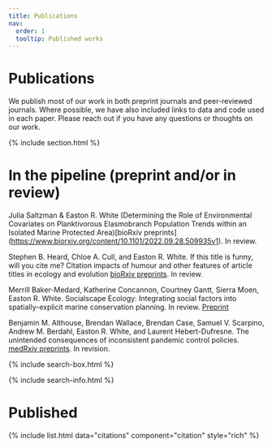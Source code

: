 ```yaml
---
title: Publications
nav:
  order: 1
  tooltip: Published works
---
```


# <i class="fas fa-microscope"></i>Publications

We publish most of our work in both preprint journals and peer-reviewed journals. Where possible, we have also included links to data and code used in each paper. Please reach out if you have any questions or thoughts on our work. 

{% include section.html %}

# In the pipeline (preprint and/or in review)

Julia Saltzman & Easton R. White (Determining the Role of Environmental Covariates on Planktivorous Elasmobranch Population Trends within an Isolated Marine Protected Area)[bioRxiv preprints] (https://www.biorxiv.org/content/10.1101/2022.09.28.509935v1). In review. 

Stephen B. Heard, Chloe A. Cull, and Easton R. White. If this title is funny, will you cite me? Citation impacts of humour and other features of article titles in ecology and evolution [bioRxiv preprints](https://www.biorxiv.org/content/10.1101/2022.03.18.484880v1). In review.

Merrill Baker-Medard, Katherine Concannon, Courtney Gantt, Sierra Moen, Easton R. White. Socialscape Ecology: Integrating social factors into spatially-explicit marine conservation planning. In review. [Preprint](https://osf.io/preprints/socarxiv/m2kqa)

Benjamin M. Althouse, Brendan Wallace, Brendan Case, Samuel V. Scarpino, Andrew M. Berdahl, Easton R. White, and Laurent Hebert-Dufresne. The unintended consequences of inconsistent pandemic control policies. [medRxiv preprints](https://www.medrxiv.org/content/10.1101/2020.08.21.20179473v2). In revision.


{% include search-box.html %}

{% include search-info.html %}


# Published

{% include list.html data="citations" component="citation" style="rich" %}
